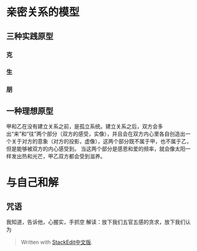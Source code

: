 
# 亲密关系的模型
## 三种实践原型
### 克

### 生


### 朋

## 一种理想原型
甲和乙在没有建立关系之前，是孤立系统。建立关系之后，双方会多出“来”和“往”两个部分（双方的感受，实像），并且会在双方内心里各自创造出一个关于对方的意象（对方的投影，虚像），这两个部分既不属于甲，也不属于乙，但是能够被双方的内心感受到。
当这两个部分是感恩和爱的频率，就会像太阳一样发出热和光芒，甲乙双方都会受到滋养。

# 与自己和解

## 咒语

 我知道，告诉他，心握实，手抓空
 解读：放下我们五官五感的贪求，放下我们认为
> Written with [StackEdit中文版](https://stackedit.cn/).
<!--stackedit_data:
eyJoaXN0b3J5IjpbMjEwMjEzMzk1MSwtMjY3MjMxODU0LDc1MD
kxMDMxOV19
-->